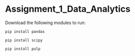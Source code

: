 # Assignment_1_Data_Analytics

Download the following modules to run:
```
pip install pandas
```
```
pip install scipy
```
```
pip install pulp
```
